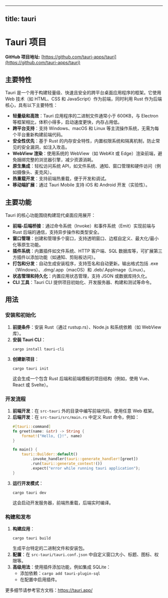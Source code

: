 
---
title: tauri
---

# Tauri 项目

**GitHub 项目地址:** [https://github.com/tauri-apps/tauri](https://github.com/tauri-apps/tauri)

## 主要特性

Tauri 是一个用于构建轻量级、快速且安全的跨平台桌面应用程序的框架。它使用 Web 技术（如 HTML、CSS 和 JavaScript）作为前端，同时利用 Rust 作为后端核心，具有以下主要特性：

- **轻量级和高效**：Tauri 应用程序的二进制文件通常小于 600KB，与 Electron 等框架相比，体积小得多，启动速度更快，内存占用低。
- **跨平台支持**：支持 Windows、macOS 和 Linux 等主流操作系统，无需为每个平台重新构建前端代码。
- **安全性优先**：基于 Rust 的内存安全特性，内置权限系统和隔离机制，防止常见的安全漏洞，如注入攻击。
- **WebView 渲染**：使用系统的 WebView（如 WebKit 或 Edge）渲染前端，避免捆绑完整的浏览器引擎，减少资源消耗。
- **原生集成**：轻松访问系统 API，如文件系统、通知、窗口管理和硬件访问（例如摄像头、麦克风）。
- **热重载开发**：支持前端热重载，便于开发和调试。
- **移动端扩展**：通过 Tauri Mobile 支持 iOS 和 Android 开发（实验性）。

## 主要功能

Tauri 的核心功能围绕构建现代桌面应用展开：

- **前端-后端桥接**：通过命令系统（Invoke）和事件系统（Emit）实现前端与 Rust 后端的通信，支持异步操作和类型安全。
- **窗口管理**：创建和管理多个窗口，支持透明窗口、边框自定义、最大化/最小化等原生功能。
- **插件系统**：内置插件如文件系统、HTTP 客户端、SQL 数据库等，可扩展第三方插件以添加功能（如通知、剪贴板访问）。
- **打包和分发**：自动生成安装程序，支持签名和自动更新。输出格式包括 .exe（Windows）、.dmg/.app（macOS）和 .deb/.AppImage（Linux）。
- **状态管理和持久化**：内置应用状态管理，支持 JSON 或数据库持久化。
- **CLI 工具**：Tauri CLI 提供项目初始化、开发服务器、构建和测试等命令。

## 用法

### 安装和初始化
1. **前提条件**：安装 Rust（通过 rustup.rs）、Node.js 和系统依赖（如 WebView 库）。
2. **安装 Tauri CLI**：
   ```
   cargo install tauri-cli
   ```
3. **创建新项目**：
   ```
   cargo tauri init
   ```
   这会生成一个包含 Rust 后端和前端模板的项目结构（例如，使用 Vue、React 或 Svelte）。

### 开发流程
1. **前端开发**：在 `src-tauri` 外的目录中编写前端代码，使用任意 Web 框架。
2. **后端开发**：在 `src-tauri/src/main.rs` 中定义 Rust 命令，例如：
   ```rust
   #[tauri::command]
   fn greet(name: &str) -> String {
       format!("Hello, {}!", name)
   }

   fn main() {
       tauri::Builder::default()
           .invoke_handler(tauri::generate_handler![greet])
           .run(tauri::generate_context!())
           .expect("error while running tauri application");
   }
   ```
3. **运行开发模式**：
   ```
   cargo tauri dev
   ```
   这会启动开发服务器，前端热重载，后端实时编译。

### 构建和发布
1. **构建应用**：
   ```
   cargo tauri build
   ```
   生成平台特定的二进制文件和安装包。
2. **配置**：在 `src-tauri/tauri.conf.json` 中自定义窗口大小、标题、图标、权限等。
3. **高级用法**：使用插件添加功能，例如集成 SQLite：
   - 添加依赖：`cargo add tauri-plugin-sql`
   - 在配置中启用插件。

更多细节请参考官方文档：https://tauri.app/